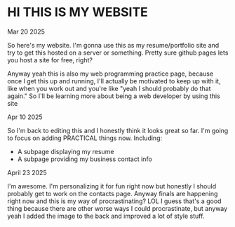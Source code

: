 # HI THIS IS MY WEBSITE

Mar 20 2025

So here's my website. I'm gonna use this as my resume/portfolio site and try to get this hosted on a
server or something. Pretty sure github pages lets you host a site for free, right?

Anyway yeah this is also my web programming practice page, because once I get this up and running, I'll actually be motivated to keep up with it, like when you work out and you're like "yeah I should probably do that again." So I'll be learning more about being a web developer by using this site

Apr 10 2025

So I'm back to editing this and I honestly think it looks great so far. I'm going to focus on adding PRACTICAL things now. Including:
- A subpage displaying my resume
- A subpage providing my business contact info

April 23 2025

I'm awesome. I'm personalizing it for fun right now but honestly I should probably get to work on the contacts page. Anyway finals are happening right now and this is my way of procrastinating? LOL I guess that's a good thing because there are other worse ways I could procrastinate, but anyway yeah I added the image to the back and improved a lot of style stuff.